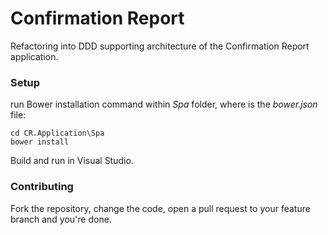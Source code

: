 # Confirmation Report

Refactoring into DDD supporting architecture of the Confirmation Report application.

### Setup

run Bower installation command within _Spa_ folder, where is the _bower.json_ file:

    cd CR.Application\Spa
    bower install

Build and run in Visual Studio.

### Contributing

Fork the repository, change the code, open a pull request to your feature branch and you're done.
